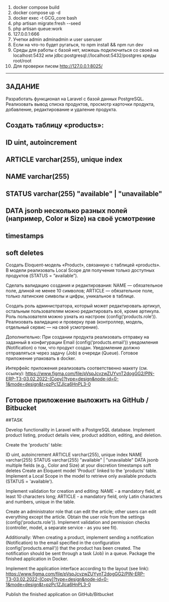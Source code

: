 1. docker compose build
2. docker compose up -d
3. docker exec -t GCG_core bash
4. php artisan migrate:fresh --seed
5. php artisan queue:work
6. 127.0.0.1:666
7. Учетки admin adminadmin и user useruser
8. Если на что-то будет ругаться, то npm install && npm run dev
9. Среды для работы с базой нет, можешь подключиться со своей на localhost:5432 или jdbc:postgresql://localhost:5432/postgres креды root/root
10. Для проверки писем http://127.0.0.1:8025/

--------------------------------------------------------------------------
## ЗАДАНИЕ


Разработать функционал на Laravel c базой данных PostgreSQL.
Реализовать вывод списка продуктов, просмотр карточки продукта, добавление,  редактирование и удаление продукта.

Создать таблицу «products»:
-------------------------------------------------------
ID uint, autoincrement
-------------------------------------------------------------
ARTICLE varchar(255), unique index
-------------------------------------------------------
NAME varchar(255)
-----------------------------------------------------
STATUS varchar(255)
"available" | "unavailable"
---------------------------------------------------
DATA jsonb
несколько разных полей 
(например, Color и Size) 
на своё усмотрение
----------------------------------------------------
timestamps
-------------------------------------------
soft deletes
------------------------------------------

Создать Eloquent-модель «Product», связанную с таблицей «products».
В модели реализовать Local Scope для получения только доступных продуктов (STATUS = “available”).

Сделать валидацию создания и редактирования:
NAME — обязательное поле, длиной не менее 10 символов;
ARTICLE — обязательное поле, только латинские символы и цифры, уникальное в таблице.

Создать роль администратора, который может редактировать артикул, остальным пользователям можно редактировать всё, кроме артикула.
Роль пользователя можно узнать из настроек (config(‘products.role’)).
Реализовать валидацию и проверку прав (контроллер, модель, отдельный сервис — на своё усмотрение).

Дополнительно:
При создании продукта реализовать отправку на заданный в конфигурации Email (config(‘products.email’)) уведомления (Notification) о том, что продукт создан.
Уведомление должно отправляться через задачу (Job) в очереди (Queue).
Готовое приложение упаковать в docker.

Интерфейс приложения реализовать соответственно макету (см. ссылку): 
https://www.figma.com/file/pVspJcvzwZUYynT2dogGG2/PIN-ERP-ТЗ-03.02.2022-(Copy)?type=design&node-id=0-1&mode=design&t=pzPc1ZJlca6HnPL3-0

Готовое приложение выложить на GitHub / Bitbucket
-------------------------------------------------------------------

##TASK


Develop functionality in Laravel with a PostgreSQL database. Implement product listing, product details view, product addition, editing, and deletion.

Create the 'products' table:

ID uint, autoincrement
ARTICLE varchar(255), unique index
NAME varchar(255)
STATUS varchar(255) "available" | "unavailable"
DATA jsonb multiple fields (e.g., Color and Size) at your discretion
timestamps
soft deletes
Create an Eloquent model 'Product' linked to the 'products' table. Implement a Local Scope in the model to retrieve only available products (STATUS = 'available').

Implement validation for creation and editing: NAME - a mandatory field, at least 10 characters long; ARTICLE - a mandatory field, only Latin characters and numbers, unique in the table.

Create an administrator role that can edit the article; other users can edit everything except the article. Obtain the user role from the settings (config('products.role')). Implement validation and permission checks (controller, model, a separate service - as you see fit).

Additionally: When creating a product, implement sending a notification (Notification) to the email specified in the configuration (config('products.email')) that the product has been created. The notification should be sent through a task (Job) in a queue. Package the finished application in Docker.

Implement the application interface according to the layout (see link):
https://www.figma.com/file/pVspJcvzwZUYynT2dogGG2/PIN-ERP-ТЗ-03.02.2022-(Copy)?type=design&node-id=0-1&mode=design&t=pzPc1ZJlca6HnPL3-0

Publish the finished application on GitHub/Bitbucket
